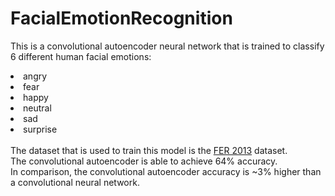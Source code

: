 # FacialEmotionRecognition

This is a convolutional autoencoder neural network that is trained to classify 6 different human facial emotions:
<li>angry</li>
<li>fear</li>
<li>happy</li>
<li>neutral</li>
<li>sad</li>
<li>surprise</li>
<br>
The dataset that is used to train this model is the <a href="https://www.kaggle.com/msambare/fer2013">FER 2013</a> dataset.
<br>
The convolutional autoencoder is able to achieve 64% accuracy.
<br>
In comparison, the convolutional autoencoder accuracy is ~3% higher than a convolutional neural network.
